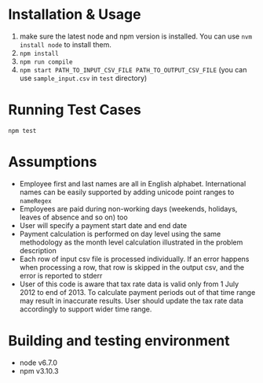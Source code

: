 <!--
@Author: Guan Gui <guiguan>
@Date:   2016-10-12T15:05:15+11:00
@Email:  root@guiguan.net
@Last modified by:   guiguan
@Last modified time: 2016-10-12T22:00:09+11:00
-->

# Installation & Usage

1. make sure the latest node and npm version is installed. You can use `nvm install node` to install them.
2. `npm install`
3. `npm run compile`
4. `npm start PATH_TO_INPUT_CSV_FILE PATH_TO_OUTPUT_CSV_FILE` (you can use `sample_input.csv` in `test` directory)

# Running Test Cases

`npm test`

# Assumptions

* Employee first and last names are all in English alphabet. International names can be easily supported by adding unicode point ranges to `nameRegex`
* Employees are paid during non-working days (weekends, holidays, leaves of absence and so on) too
* User will specify a payment start date and end date
* Payment calculation is performed on day level using the same methodology as the month level calculation illustrated in the problem description
* Each row of input csv file is processed individually. If an error happens when processing a row, that row is skipped in the output csv, and the error is reported to stderr
* User of this code is aware that tax rate data is valid only from 1 July 2012 to end of 2013. To calculate payment periods out of that time range may result in inaccurate results. User should update the tax rate data accordingly to support wider time range.

# Building and testing environment

* node v6.7.0
* npm v3.10.3
